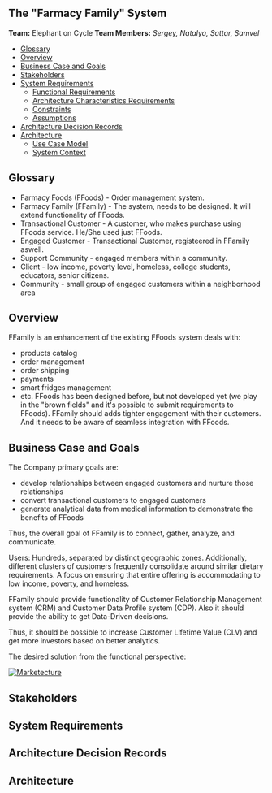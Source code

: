 ## The "Farmacy Family" System

**Team:** Elephant on Cycle
**Team Members:** *Sergey, Natalya, Sattar, Samvel*

-   [Glossary](https://github.com/sakosy/arch_katas_2021#glossary)
-   [Overview](https://github.com/sakosy/arch_katas_2021#overview)
-   [Business Case and Goals](https://github.com/sakosy/arch_katas_2021#business-case-and-goals)
-   [Stakeholders](https://github.com/sakosy/arch_katas_2021#stakeholders)
-   [System Requirements](https://github.com/sakosy/arch_katas_2021#system-requirements)
    -   [Functional Requirements](https://github.com/sakosy/arch_katas_2021#functional-requirements)
    -   [Architecture Characteristics Requirements](https://github.com/sakosy/arch_katas_2021#architecture-characteristics-requirements)
    -   [Constraints](https://github.com/sakosy/arch_katas_2021#constraints)
    -   [Assumptions](https://github.com/sakosy/arch_katas_2021#assumptions)
-  [Architecture Decision Records](https://github.com/sakosy/arch_katas_2021#architecture-decision-records)
- [Architecture](https://github.com/sakosy/arch_katas_2021#architecture)
	- [Use Case Model](https://github.com/sakosy/arch_katas_2021#usecase-model)
	- [System Context](https://github.com/sakosy/arch_katas_2021#system-context)

## Glossary

- Farmacy Foods (FFoods) - Order management system.
- Farmacy Family (FFamily) - The system, needs to be designed. It will extend functionality of FFoods.
- Transactional Customer - A customer, who makes purchase using FFoods service. He/She used just FFoods.
- Engaged Customer - Transactional Customer, registeered in FFamily aswell.
- Support Community - engaged members within a community.
- Client - low income, poverty level, homeless, college students, educators, senior citizens.
- Community - small group of engaged customers within a neighborhood area

## Overview

FFamily is an enhancement of the existing FFoods system deals with:
 - products catalog 
 - order management 
 - order shipping
 - payments
 - smart fridges management
 - etc.
 FFoods has been designed before, but not developed yet (we play in the "brown fields" and it's possible to submit requirements to FFoods).
 FFamily should adds tighter engagement with their customers.
 And it needs to be aware of seamless integration with FFoods.

## Business Case and Goals

The Company primary goals are:
- develop relationships between engaged customers and nurture those relationships
- convert transactional customers to engaged customers
- generate analytical data from medical information to demonstrate the benefits of FFoods

Thus, the overall goal of FFamily is to connect, gather, analyze, and communicate.

Users: Hundreds, separated by distinct geographic zones.
Additionally, different clusters of customers frequently consolidate around similar dietary requirements.
A focus on ensuring that entire offering is accommodating to low income, poverty, and homeless.

FFamily should provide functionality of Customer Relationship Management system (CRM) and Customer Data Profile system (CDP). Also it should provide the ability to get Data-Driven decisions.

Thus, it should be possible to increase Customer Lifetime Value (CLV) and get more investors based on better analytics.

The desired solution from the functional perspective:

[![Marketecture](https://github.com/sakosy/arch_katas_2021/images/marketecture.jpg)](https://github.com/sakosy/arch_katas_2021/images/marketecture.jpg)

## Stakeholders

## System Requirements

## Architecture Decision Records

## Architecture